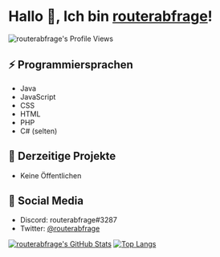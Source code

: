 # Hallo 👋, Ich bin [routerabfrage][Website]!
![routerabfrage's Profile Views](https://komarev.com/ghpvc/?username=routerabfrage)
## ⚡ Programmiersprachen
- Java
- JavaScript
- CSS
- HTML
- PHP
- C# (selten)

## 📑 Derzeitige Projekte
- Keine Öffentlichen

## 🤖 Social Media
- Discord: routerabfrage#3287
- Twitter: [@routerabfrage][Twitter]

[![routerabfrage's GitHub Stats](https://github-readme-stats.vercel.app/api?username=routerabfrage&show_icons=true&theme=dark)](https://github.com/anuraghazra/github-readme-stats)
[![Top Langs](https://github-readme-stats.vercel.app/api/top-langs/?username=routerabfrage&theme=dark)](https://github.com/anuraghazra/github-readme-stats)

[Website]: https://routerabfrage.net/
[Twitter]: https://twitter.com/routerabfrage
<!--
**routerabfrage/routerabfrage** is a ✨ _special_ ✨ repository because its `README.md` (this file) appears on your GitHub profile.

Here are some ideas to get you started:

- 🔭 I’m currently working on ...
- 🌱 I’m currently learning ...
- 👯 I’m looking to collaborate on ...
- 🤔 I’m looking for help with ...
- 💬 Ask me about ...
- 📫 How to reach me: ...
- 😄 Pronouns: ...
- ⚡ Fun fact: ...
-->
